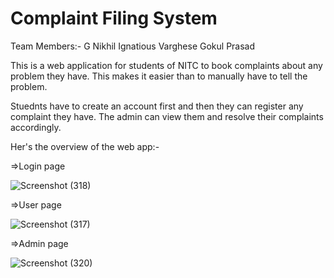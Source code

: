 # Complaint Filing System

Team Members:-
G Nikhil
Ignatious Varghese
Gokul Prasad

This is a web application for students of NITC to book complaints about any problem they have. This makes it easier than to manually have to tell the problem.  

Stuednts have to create an account first and then they can register any complaint they have. The admin can view them and resolve their complaints accordingly.

Her's the overview of the web app:-

=>Login page

![Screenshot (318)](https://user-images.githubusercontent.com/71962323/134797738-26138071-5f5d-464a-b856-c5cf99524695.png)

=>User page

![Screenshot (317)](https://user-images.githubusercontent.com/71962323/134797788-d026d7df-d475-4d90-a364-13f497a2398a.png)

=>Admin page

![Screenshot (320)](https://user-images.githubusercontent.com/71962323/134797802-de8a5348-a91d-41fa-8e42-9bff7238fe1f.png)


